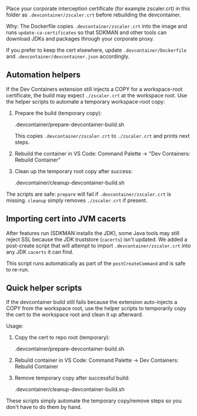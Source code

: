 Place your corporate interception certificate (for example zscaler.crt) in this folder as `.devcontainer/zscaler.crt` before rebuilding the devcontainer.

Why: The Dockerfile copies `.devcontainer/zscaler.crt` into the image and runs `update-ca-certificates` so that SDKMAN and other tools can download JDKs and packages through your corporate proxy.

If you prefer to keep the cert elsewhere, update `.devcontainer/Dockerfile` and `.devcontainer/devcontainer.json` accordingly.

## Automation helpers

If the Dev Containers extension still injects a COPY for a workspace-root certificate, the build may expect `./zscaler.crt` at the workspace root. Use the helper scripts to automate a temporary workspace-root copy:

1. Prepare the build (temporary copy):

   .devcontainer/prepare-devcontainer-build.sh

   This copies `.devcontainer/zscaler.crt` to `./zscaler.crt` and prints next steps.

2. Rebuild the container in VS Code: Command Palette -> "Dev Containers: Rebuild Container"

3. Clean up the temporary root copy after success:

   .devcontainer/cleanup-devcontainer-build.sh

The scripts are safe: `prepare` will fail if `.devcontainer/zscaler.crt` is missing. `cleanup` simply removes `./zscaler.crt` if present.

## Importing cert into JVM cacerts

After features run (SDKMAN installs the JDK), some Java tools may still reject SSL because the JDK truststore (`cacerts`) isn't updated. We added a post-create script that will attempt to import `.devcontainer/zscaler.crt` into any JDK `cacerts` it can find.

This script runs automatically as part of the `postCreateCommand` and is safe to re-run.

## Quick helper scripts

If the devcontainer build still fails because the extension auto-injects a COPY from the workspace root, use the helper scripts to temporarily copy the cert to the workspace root and clean it up afterward.

Usage:

1. Copy the cert to repo root (temporary):

   .devcontainer/prepare-devcontainer-build.sh

2. Rebuild container in VS Code: Command Palette -> Dev Containers: Rebuild Container

3. Remove temporary copy after successful build:

   .devcontainer/cleanup-devcontainer-build.sh

These scripts simply automate the temporary copy/remove steps so you don't have to do them by hand.
